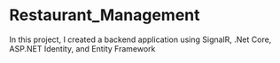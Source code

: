 # Restaurant_Management
In this project, I created a backend application using SignalR, .Net Core, ASP.NET Identity, and Entity Framework
